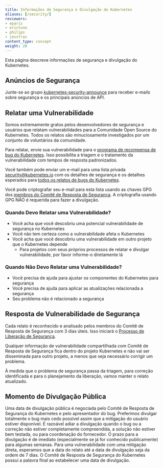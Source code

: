 ```yaml
---
title: Informações de Segurança e Divulgação do Kubernetes
aliases: [/security/]
reviewers:
- eparis
- erictune
- philips
- jessfraz
content_type: concept
weight: 20
---
```


<!-- overview -->

Esta página descreve informações de segurança e divulgação do Kubernetes.


<!-- body -->
## Anúncios de Segurança

Junte-se ao grupo [kubernetes-security-announce](https://groups.google.com/forum/#!forum/kubernetes-security-announce) para receber e-mails sobre segurança e os principais anúncios de API.


## Relatar uma Vulnerabilidade

Somos extremamente gratos pelos desenvolvedores de segurança e usuários que relatam vulnerabilidades para a Comunidade Open Source do Kubernetes. Todos os relatos são minuciosamente investigados por um conjunto de voluntários da comunidade.

Para relatar, envie sua vulnerabilidade para o [programa de recompensa de bug do Kubernetes](https://hackerone.com/kubernetes). Isso possibilita a triagem e o tratamento da vulnerabilidade com tempos de resposta padronizados. 

Você também pode enviar um e-mail para uma lista privada [security@kubernetes.io](mailto:security@kubernetes.io) com os detalhes de segurança e os detalhes esperados para [todos os relatos de bugs do Kubernetes](https://github.com/kubernetes/kubernetes/blob/master/.github/ISSUE_TEMPLATE/bug-report.yaml).

Você pode criptografar seu e-mail para esta lista usando as chaves GPG dos [membros do Comitê de Resposta de Segurança](https://git.k8s.io/security/README.md#product-security-committee-psc). A criptografia usando GPG NÃO é requerida para fazer a divulgação.

### Quando Devo Relatar uma Vulnerabilidade?

- Você acha que você descobriu uma potencial vulnerabilidade de segurança no Kubernetes
- Você não tem certeza como a vulnerabilidade afeta o Kubernetes
- Você acha que você descobriu uma vulnerabilidade em outro projeto que o Kubernetes depende
    - Para projetos com seus próprios processos de relatar e divulgar vulnerabilidade, por favor informe-o diretamente lá


### Quando Não Devo Relatar uma Vulnerabilidade?

- Você precisa de ajuda para ajustar os componentes do Kubernetes para segurança
- Você precisa de ajuda para aplicar as atualizações relacionada a segurança
- Seu problema não é relacionado a segurança

## Resposta de Vulnerabilidade de Segurança

Cada relato é reconhecido e analisado pelos membros do Comitê de Resposta de Segurança com 3 dias úteis. Isso iniciará o [Processo de Liberação de Segurança](https://git.k8s.io/security/security-release-process.md#disclosures).

Qualquer informação de vulnerabilidade compartilhada com Comitê de Resposta de Segurança fica dentro do projeto Kubernetes e não vai ser disseminada para outro projeto, a menos que seja necessário corrigir um problema.

À medida que o problema de segurança passa da triagem, para correção identificada e para o planejamento da liberação, vamos manter o relato atualizado.

## Momento de Divulgação Pública

Uma data de divulgação pública é negociada pelo Comitê de Resposta de Segurança do Kubernetes e pelo apresentador do bug. Preferimos divulgar totalmente o bug mais cedo possível assim que a mitigação do usuário estiver disponível. É razoável adiar a divulgação quando o bug ou a correção não estiver completamente compreendida, a solução não estiver bem testada, ou para coordenação do fornecedor. O prazo para a divulgação é de imediato (especialmente se já for conhecido publicamente) para algumas semanas. Para uma vulnerabilidade com uma mitigação direta, esperamos que a data do relato até a data de divulgação seja da ordem de 7 dias. O Comitê de Resposta de Segurança do Kubernetes possui a palavra final ao estabelecer uma data de divulgação.

